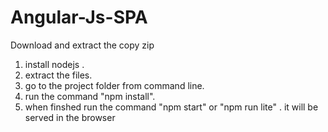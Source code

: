 # Angular-Js-SPA
Download  and extract the copy zip

1. install nodejs . 
2. extract the files. 
3. go to the project folder from command line. 
4. run the command "npm install".
5. when finshed run the command "npm start" or "npm run lite" .
it will be served in  the browser

